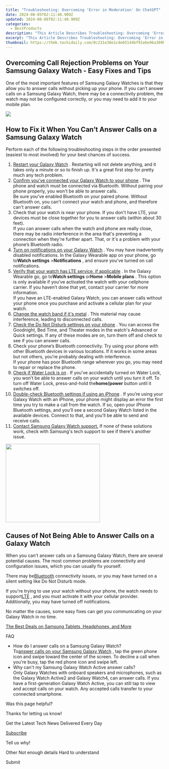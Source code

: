 ```yaml
---
title: "Troubleshooting: Overcoming 'Error in Moderation' On ChatGPT"
date: 2024-08-05T02:11:40.909Z
updated: 2024-08-06T02:11:40.909Z
categories:
  - BestProducts
description: "This Article Describes Troubleshooting: Overcoming 'Error in Moderation' On ChatGPT"
excerpt: "This Article Describes Troubleshooting: Overcoming 'Error in Moderation' On ChatGPT"
thumbnail: https://thmb.techidaily.com/0c231e30e1cde65144bf91e6e96a309bb581e79a51b0603eaf2331d2401d5ca6.jpg
---
```


## Overcoming Call Rejection Problems on Your Samsung Galaxy Watch - Easy Fixes and Tips
 One of the most important features of Samsung Galaxy Watches is that they allow you to answer calls without picking up your phone. If you can’t answer calls on a Samsung Galaxy Watch, there may be a connectivity problem, the watch may not be configured correctly, or you may need to add it to your mobile plan.  

<!-- affiliate ads begin -->
<a href="https://secure.2checkout.com/order/checkout.php?PRODS=45152835&QTY=1&AFFILIATE=108875&CART=1"><img src="https://download.terabyteunlimited.com/banners/ad_800x450_d.jpg" border="0"></a>
<!-- affiliate ads end -->
## How to Fix it When You Can’t Answer Calls on a Samsung Galaxy Watch

 Perform each of the following troubleshooting steps in the order presented (easiest to most involved) for your best chances of success.  

1. [Restart your Galaxy Watch](https://www.lifewire.com/restart-samsung-galaxy-watch-5217412) . Restarting will not delete anything, and it takes only a minute or so to finish up. It's a great first step for pretty much any tech problem.
2. [Confirm you've connected your Galaxy Watch to your phone](https://www.lifewire.com/connect-samsung-galaxy-watch-to-phone-5217958) . The phone and watch must be connected via Bluetooth. Without pairing your phone properly, you won't be able to answer calls.  
 Be sure you've enabled Bluetooth on your paired phone. Without Bluetooth on, you can't connect your watch and phone, and therefore can't answer calls.
3. Check that your watch is near your phone. If you don't have LTE, your devices must be close together for you to answer calls (within about 30 feet).  
 If you can answer calls when the watch and phone are really close, there may be radio interference in the area that's preventing a connection when they're further apart. That, or it's a problem with your phone’s Bluetooth radio.
4. [Turn on notifications on your Galaxy Watch](https://www.lifewire.com/receive-text-messages-on-samsung-galaxy-watch-5217923) . You may have inadvertently disabled notifications. In the Galaxy Wearable app on your phone, go to**Watch settings** \>**Notifications** , and ensure you've turned on call notifications.
5. [Verify that your watch has LTE service, if applicable](https://shop-links.co/link/?exclusive=1&publisher_slug=itechdaily19598&url=https%3A%2F%2Fwww.samsung.com%2Fus%2Fsupport%2Fanswer%2FANS00082122%2F) . In the Galaxy Wearable go, go to**Watch settings** or**Home** \>**Mobile plans** . This option is only available if you’ve activated the watch with your cellphone carrier. If you haven’t done that yet, contact your carrier for more information.  
 If you have an LTE-enabled Galaxy Watch, you can answer calls without your phone once you purchase and activate a cellular plan for your watch.
6. [Change the watch band if it's metal](https://shop-links.co/link/?exclusive=1&publisher_slug=itechdaily19598&url=https%3A%2F%2Fwww.samsung.com%2Fus%2Fsupport%2Fanswer%2FANS00087245%2F) . This material may cause interference, leading to disconnected calls.
7. [Check the Do Not Disturb settings on your phone](https://www.lifewire.com/use-do-not-disturb-on-android-4688870) . You can access the Goodnight, Bed Time, and Theater modes in the watch's Advanced or Quick settings. If any of these modes are on, turn them off and check to see if you can answer calls.
8. Check your phone’s Bluetooth connectivity. Try using your phone with other Bluetooth devices in various locations. If it works in some areas but not others, you’re probably dealing with interference.  
 If your phone has poor Bluetooth range wherever you go, you may need to repair or replace the phone.
9. [Check if Water Lock is on](https://www.lifewire.com/is-galaxy-watch-waterproof-4774452) . If you’ve accidentally turned on Water Lock, you won’t be able to answer calls on your watch until you turn it off. To turn off Water Lock, press-and-hold the**home/power** button until it switches off.
10. [Double-check Bluetooth settings if using an iPhone](https://www.lifewire.com/connect-bluetooth-devices-to-iphone-2000092) . If you’re using your Galaxy Watch with an iPhone, your phone might display an error the first time you try to make a call from the watch. If so, open your iPhone Bluetooth settings, and you’ll see a second Galaxy Watch listed in the available devices. Connect to that, and you’ll be able to send and receive calls.
11. [Contact Samsung Galaxy Watch support.](https://shop-links.co/link/?exclusive=1&publisher_slug=itechdaily19598&url=https%3A%2F%2Fwww.samsung.com%2Fus%2Fsupport%2Fmobile%2Fwearables%2Fsmartwatches%2Fgalaxy-watch%2F) If none of these solutions work, check with Samsung's tech support to see if there's another issue.

<!-- affiliate ads begin -->
<a href="https://imp.i357552.net/c/5597632/863039/11832" target="_top" id="863039"><img src="//a.impactradius-go.com/display-ad/11832-863039" border="0" alt="" width="300" height="250"/></a>
<!-- affiliate ads end -->
## Causes of Not Being Able to Answer Calls on a Galaxy Watch

 When you can't answer calls on a Samsung Galaxy Watch, there are several potential causes. The most common problems are connectivity and configuration issues, which you can usually fix yourself.

 There may be[Bluetooth](https://www.lifewire.com/what-is-bluetooth-2377412) connectivity issues, or you may have turned on a silent setting like Do Not Disturb mode.

 If you're trying to use your watch without your phone, the watch needs to support[LTE](https://www.lifewire.com/what-is-lte-3426453) , and you must activate it with your cellular provider. Additionally, you may have turned off notifications.

 No matter the causes, some easy fixes can get you communicating on your Galaxy Watch in no time.

[The Best Deals on Samsung Tablets, Headphones, and More](https://www.lifewire.com/best-samsung-deals-8601352)

 FAQ

* How do I answer calls on a Samsung Galaxy Watch?  
 To[answer calls on your Samsung Galaxy Watch](https://www.lifewire.com/answer-call-on-samsung-galaxy-watch-5201661) , tap the green phone icon and swipe toward the center of the screen. To decline a call when you're busy, tap the red phone icon and swipe left.
* Why can't my Samsung Galaxy Watch Active answer calls?  
 Only Galaxy Watches with onboard speakers and microphones, such as the Galaxy Watch Active2 and Galaxy Watch4, can answer calls. If you have a first-generation Galaxy Watch Active, you can still tap to view and accept calls on your watch. Any accepted calls transfer to your connected smartphone.

Was this page helpful?

Thanks for letting us know!

 Get the Latest Tech News Delivered Every Day

[Subscribe](https://www.lifewire.com/#)

Tell us why!

 Other  Not enough details  Hard to understand

 Submit

<ins class="adsbygoogle"
     style="display:block"
     data-ad-format="autorelaxed"
     data-ad-client="ca-pub-7571918770474297"
     data-ad-slot="1223367746"></ins>



<ins class="adsbygoogle"
     style="display:block"
     data-ad-client="ca-pub-7571918770474297"
     data-ad-slot="8358498916"
     data-ad-format="auto"
     data-full-width-responsive="true"></ins>
